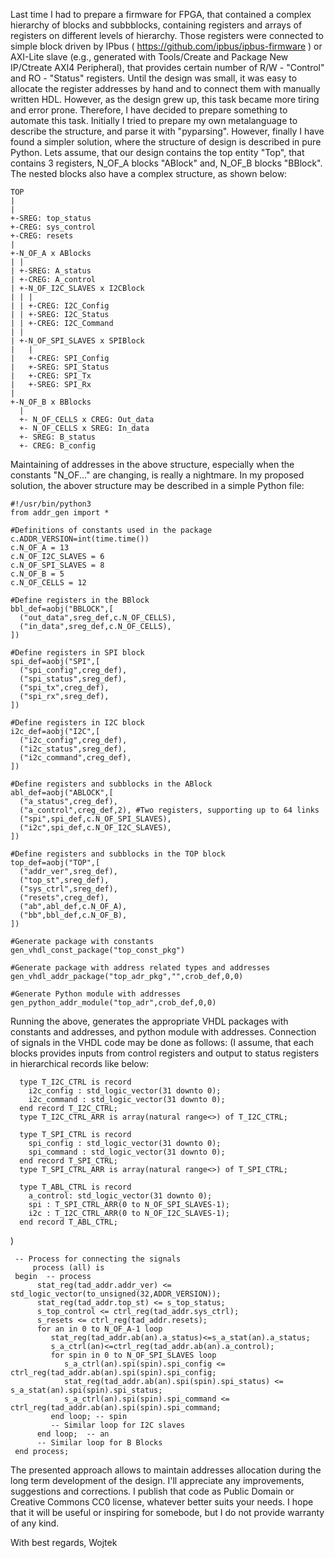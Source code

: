Last time I had to prepare a firmware for FPGA, that contained a complex hierarchy of blocks and subbblocks, containing registers and arrays of registers on different levels of hierarchy. Those registers were connected to simple block driven by IPbus ( https://github.com/ipbus/ipbus-firmware ) or AXI-Lite slave (e.g., generated with Tools/Create and Package New IP/Ctreate AXI4 Peripheral), that provides certain number of R/W - "Control" and RO - "Status" registers.
Until the design was small, it was easy to allocate the register addresses by hand and to connect them with manually written HDL.
However, as the design grew up, this task became more tiring and error prone.
Therefore, I have decided to prepare something to automate this task. Initially I tried to prepare my own metalanguage to describe the structure, and parse it with "pyparsing".
However, finally I have found a simpler solution, where the structure of design is described in pure Python.
Lets assume, that our design contains the top entity "Top", that contains 3 registers, N_OF_A blocks "ABlock" and, N_OF_B blocks "BBlock".
The nested blocks also have a complex structure, as shown below:

	TOP
	|
	|
	+-SREG: top_status
	+-CREG: sys_control
	+-CREG: resets
	|
	+-N_OF_A x ABlocks
	| |
	| +-SREG: A_status
	| +-CREG: A_control
	| +-N_OF_I2C_SLAVES x I2CBlock
	| | |
	| | +-CREG: I2C_Config
	| | +-SREG: I2C_Status
	| | +-CREG: I2C_Command
	| |
	| +-N_OF_SPI_SLAVES x SPIBlock
	|   |
	|   +-CREG: SPI_Config
	|   +-SREG: SPI_Status
	|   +-CREG: SPI_Tx
	|   +-SREG: SPI_Rx
	|
	+-N_OF_B x BBlocks
	  |
	  +- N_OF_CELLS x CREG: Out_data
	  +- N_OF_CELLS x SREG: In_data
	  +- SREG: B_status
	  +- CREG: B_config

Maintaining of addresses in the above structure, especially when the constants "N_OF..." are changing, is really a nightmare.
In my proposed solution, the abover structure may be described in a simple Python file:

	#!/usr/bin/python3
	from addr_gen import *

	#Definitions of constants used in the package
	c.ADDR_VERSION=int(time.time())
	c.N_OF_A = 13
	c.N_OF_I2C_SLAVES = 6
	c.N_OF_SPI_SLAVES = 8
	c.N_OF_B = 5
	c.N_OF_CELLS = 12

	#Define registers in the BBlock
	bbl_def=aobj("BBLOCK",[
	  ("out_data",sreg_def,c.N_OF_CELLS),
	  ("in_data",sreg_def,c.N_OF_CELLS),
	])

	#Define registers in SPI block
	spi_def=aobj("SPI",[
	  ("spi_config",creg_def),
	  ("spi_status",sreg_def),
	  ("spi_tx",creg_def),
	  ("spi_rx",sreg_def),
	])

	#Define registers in I2C block
	i2c_def=aobj("I2C",[
	  ("i2c_config",creg_def),
	  ("i2c_status",sreg_def),
	  ("i2c_command",creg_def),
	])

	#Define registers and subblocks in the ABlock
	abl_def=aobj("ABLOCK",[
	  ("a_status",creg_def),
	  ("a_control",creg_def,2), #Two registers, supporting up to 64 links
	  ("spi",spi_def,c.N_OF_SPI_SLAVES),
	  ("i2c",spi_def,c.N_OF_I2C_SLAVES),
	])

	#Define registers and subblocks in the TOP block
	top_def=aobj("TOP",[
	  ("addr_ver",sreg_def),
	  ("top_st",sreg_def),
	  ("sys_ctrl",sreg_def),
	  ("resets",creg_def),
	  ("ab",abl_def,c.N_OF_A),
	  ("bb",bbl_def,c.N_OF_B),
	])

	#Generate package with constants
	gen_vhdl_const_package("top_const_pkg")

	#Generate package with address related types and addresses
	gen_vhdl_addr_package("top_adr_pkg","",crob_def,0,0)

	#Generate Python module with addresses
	gen_python_addr_module("top_adr",crob_def,0,0)

Running the above, generates the appropriate VHDL packages with constants and addresses, and python module with addresses.
Connection of signals in the VHDL code may be done as follows:
(I assume, that each blocks provides inputs from control registers and output to status registers in hierarchical records like below:

	  type T_I2C_CTRL is record
	    i2c_config : std_logic_vector(31 downto 0);
	    i2c_command : std_logic_vector(31 downto 0);
	  end record T_I2C_CTRL;
	  type T_I2C_CTRL_ARR is array(natural range<>) of T_I2C_CTRL;
	  
	  type T_SPI_CTRL is record
	    spi_config : std_logic_vector(31 downto 0);
	    spi_command : std_logic_vector(31 downto 0);
	  end record T_SPI_CTRL;
	  type T_SPI_CTRL_ARR is array(natural range<>) of T_SPI_CTRL;
	  
	  type T_ABL_CTRL is record
	    a_control: std_logic_vector(31 downto 0);
	    spi : T_SPI_CTRL_ARR(0 to N_OF_SPI_SLAVES-1);
	    i2c : T_I2C_CTRL_ARR(0 to N_OF_I2C_SLAVES-1);
	  end record T_ABL_CTRL;

)

	 -- Process for connecting the signals
    	 process (all) is
	 begin  -- process
	      stat_reg(tad_addr.addr_ver) <= std_logic_vector(to_unsigned(32,ADDR_VERSION));
	      stat_reg(tad_addr.top_st) <= s_top_status;
	      s_top_control <= ctrl_reg(tad_addr.sys_ctrl);
	      s_resets <= ctrl_reg(tad_addr.resets);
	      for an in 0 to N_OF_A-1 loop
	         stat_reg(tad_addr.ab(an).a_status)<=s_a_stat(an).a_status;
	         s_a_ctrl(an)<=ctrl_reg(tad_addr.ab(an).a_control);
	         for spin in 0 to N_OF_SPI_SLAVES loop
	            s_a_ctrl(an).spi(spin).spi_config <= ctrl_reg(tad_addr.ab(an).spi(spin).spi_config;
	            stat_reg(tad_addr.ab(an).spi(spin).spi_status) <= s_a_stat(an).spi(spin).spi_status;
	            s_a_ctrl(an).spi(spin).spi_command <= ctrl_reg(tad_addr.ab(an).spi(spin).spi_command;
	         end loop; -- spin
	         -- Similar loop for I2C slaves
	      end loop;  -- an
	      -- Similar loop for B Blocks
	 end process;

The presented approach allows to maintain addresses allocation during the long term development of the design.
I'll appreciate any improvements, suggestions and corrections.
I publish that code as Public Domain or Creative Commons CC0 license, whatever better suits your needs.
I hope that it will be useful or inspiring for somebode, but I do not provide warranty of any kind.

With best regards,
Wojtek

